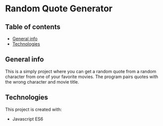 # Random Quote Generator

## Table of contents
* [General info](#general-info)
* [Technologies](#technologies)

## General info
This is a simply project where you can get a random quote from a random character from one of your favorite movies. The program pairs quotes with the wrong character and movie title.

## Technologies
This project is created with:
* Javascript ES6